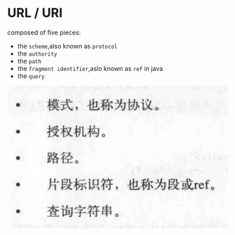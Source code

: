 # URL / URI
composed of five pieces:
- the `scheme`,also known as `protocol`
- the `authority`
- the `path`
- the `fragment identifier`,aslo known as `ref` in java
- the `query`

![](2019-10-01-20-20-37.png)